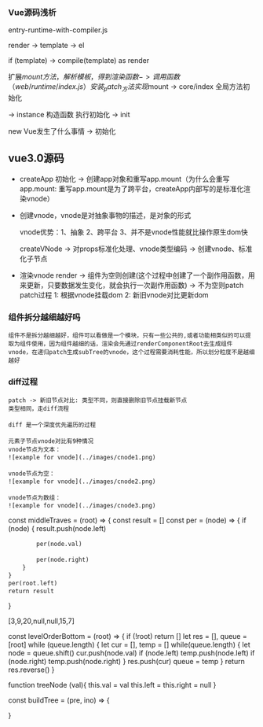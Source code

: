 ### Vue源码浅析

entry-runtime-with-compiler.js

render -> template -> el

if (template) -> compile(template) as render

扩展$mount方法，解析模板，得到渲染函数   -> 调用函数（web/runtime/index.js） 安装_patch_方法  实现$mount   -> core/index 全局方法初始化

-> instance 构造函数  执行初始化  -> init

new Vue发生了什么事情   ->  初始化

## vue3.0源码
- createApp 初始化 -> 创建app对象和重写app.mount（为什么会重写app.mount: 重写app.mount是为了跨平台，createApp内部写的是标准化渲染vnode）

- 创建vnode，vnode是对抽象事物的描述，是对象的形式

    vnode优势：1、抽象  2、跨平台  3、并不是vnode性能就比操作原生dom快

    createVNode -> 对props标准化处理、vnode类型编码 -> 创建vnode、标准化子节点

- 渲染vnode
    render -> 组件为空则创建(这个过程中创建了一个副作用函数，用来更新，只要数据发生变化，就会执行一次副作用函数) -> 不为空则patch
    patch过程
        1: 根据vnode挂载dom
        2: 新旧vnode对比更新dom

### 组件拆分越细越好吗
    组件不是拆分越细越好，组件可以看做是一个模块，只有一些公共的,或者功能相类似的可以提取为组件使用，因为组件越细的话，渲染会先通过renderComponentRoot去生成组件vnode，在递归patch生成subTree的vnode，这个过程需要消耗性能，所以划分粒度不是越细越好

### diff过程
    patch -> 新旧节点对比: 类型不同，则直接删除旧节点挂载新节点
    类型相同，走diff流程

    diff 是一个深度优先遍历的过程

    元素子节点vnode对比有9种情况
    vnode节点为文本：
    ![example for vnode](../images/cnode1.png)

    vnode节点为空：
    ![example for vnode](../images/cnode2.png)

    vnode节点为数组：
    ![example for vnode](../images/cnode3.png)



const middleTraves = (root) => {
    const result = []
    const per = (node) => {
        if (node) {
            result.push(node.left)

            per(node.val)

            per(node.right)
        }
    }
    per(root.left)
    return result
}


[3,9,20,null,null,15,7]

const levelOrderBottom = (root) => {
    if (!root) return []
    let res = [], queue = [root]
    while (queue.length) {
        let cur = [], temp = []
        while(queue.length) {
            let node = queue.shift()
            cur.push(node.val)
            if (node.left) temp.push(node.left)
            if (node.right) temp.push(node.right)
        }
        res.push(cur)
        queue = temp
    }
    return res.reverse()
}

function treeNode (val){
    this.val = val
    this.left = this.right = null
}

const buildTree = (pre, ino) => {

}